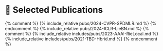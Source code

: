 # 📝 Selected Publications 
{% comment %}
{% include_relative pubs/2024-CVPR-SPDMLR.md %}
{% endcomment %}
{% include_relative pubs/2024-ICLR-LieBN.md %}
{% comment %}
{% include_relative includes/pubs/2023-AAAI-RieLocal.md %}
{% include_relative includes/pubs/2021-TBD-Hbrid.md %} 
{% endcomment %}